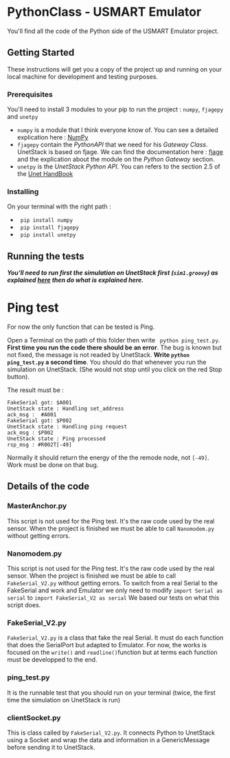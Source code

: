 # PythonClass - USMART Emulator

You'll find all the code of the Python side of the USMART Emulator project.

## Getting Started
These instructions will get you a copy of the project up and running on your local machine for development and testing purposes.

### Prerequisites

You'll need to install 3 modules to your pip to run the project : `numpy`, `fjagepy` and `unetpy`

- `numpy` is a module that I think everyone know of. You can see a detailed explication here : [NumPy](https://numpy.org/)
- `fjagepy` contain the *PythonAPI* that we need for his *Gateway Class*. UnetStack is based on fjage. We can find the documentation here : [fjage](https://buildmedia.readthedocs.org/media/pdf/fjage/dev/fjage.pdf) and the explication about the module on the *Python Gateway* section.
- `unetpy` is the *UnetStack Python API*. You can refers to the section 2.5 of the [Unet HandBook](https://unetstack.net/handbook/unet-handbook_getting_started.html)

### Installing

On your terminal with the right path :
- ``` pip install numpy```
- ``` pip install fjagepy```
- ``` pip install unetpy```

## Running the tests

***You'll need to run first the simulation on UnetStack first (`sim1.groovy`) as explained [here](UnetSim/README.md) then do what is explained here.***

# Ping test
For now the only function that can be tested is Ping.

Open a Terminal on the path of this folder then write ``` python ping_test.py```.
**First time you run the code there should be an error**. The bug is known but not fixed, the message is not readed by UnetStack.
**Write ```python ping_test.py``` a second time**. You should do that whenever you run the simulation on UnetStack. (She would not stop until you click on the red Stop button).

The result must be :
```
FakeSerial got: $A001
UnetStack state : Handling set_address
ack_msg :  #A001
FakeSerial got: $P002
UnetStack state : Handling ping request
ack_msg : $P002
UnetStack state : Ping processed
rsp_msg : #R002T[-49]
```
Normally it should return the energy of the the remode node, not `[-49]`. Work must be done on that bug.

## Details of the code

### MasterAnchor.py
This script is not used for the Ping test. It's the raw code used by the real sensor. When the project is finished we must be able to call `Nanomodem.py` without getting errors.

### Nanomodem.py
This script is not used for the Ping test. It's the raw code used by the real sensor. When the project is finished we must be able to call `FakeSerial_V2.py` without getting errors. To switch from a real Serial to the FakeSerial and work and Emulator we only need to modify ```import Serial as serial``` to ```import FakeSerial_V2 as serial```
We based our tests on what this script does.

### FakeSerial_V2.py
`FakeSerial_V2.py` is a class that fake the real Serial. It must do each function that does the SerialPort but adapted to Emulator.
For now, the works is focused on the `write()` and `readline()`function but at terms each function must be developped to the end.

### ping_test.py
It is the runnable test that you should run on your terminal (twice, the first time the simulation on UnetStack is run)

### clientSocket.py
This is class called by `FakeSerial_V2.py`. It connects Python to UnetStack using a Socket and wrap the data and information in a GenericMessage before sending it to UnetStack.




